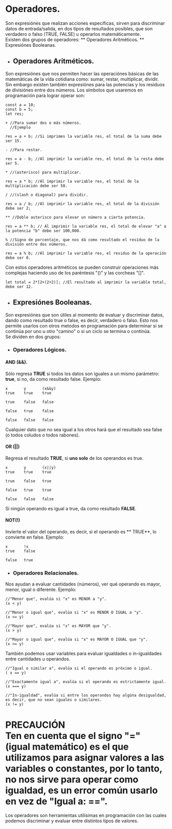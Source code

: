 # Operadores.
Son expresiónes que realizan acciones específicas, sirven para discriminar datos de entrada/salida, en dos tipos de resultados posibles, que son verdadero o falso (TRUE, FALSE) u operarlos matemáticamente.
<br/>
Existen dos grupos de operadores:
** Operadores Aritméticos.
** Expresiónes Booleanas.

* ## Operadores Aritméticos.
Son expresiónes que nos permiten hacer las operaciónes básicas de las matemáticas de la vida cotidiana como: sumar, restar, multiplicar, dividir.
<br/>
Sin embargo existen también expresiónes para las potencias y los residuos de divisiónes entre dos números. Los símbolos que usaremos en programación para lograr operar son:

```
const a = 10;
const b = 5;
let res;

+ //Para sumar dos o más números.
  //Ejemplo

res = a + b; //Si imprimes la variable res, el total de la suma debe ser 15.

- //Para restar.

res = a - b; //Al imprimir la variable res, el total de la resta debe ser 5.

* //(asterisco) para multiplicar.

res = a * b; //Al imprimir la variable res, el total de la multiplicación debe ser 50.

/ //(slash o diagonal) para dividir.

res = a / b; //Al imprimir la variable res, el total de la división debe ser 2;

** //Doble asterisco para elevar un número a cierta potencia.

res = a ** b; // Al imprimir la variable res, el total de elevar "a" a la potencia "b" debe ser 100,000.

% //Signo de porcentaje, que nos dá como resultado el resíduo de la división entre dos números.

res = a % b; //Al imprimir la variable res, el residuo de la operación debe ser 0.
```
Con estos operadores aritméticos se pueden construir operaciones más complejas haciendo uso de los paréntesis "()" y las corcheas "[]".
```
let total = 2*[2+(2+2)]; //El resultado al imprimir la variable total, debe ser 12.

```

* ## Expresiónes Booleanas.
Son expresiónes que son útiles al momento de evaluar y discriminar datos, dando como resultado true o false, es decir, verdadero o falso. Esto nos permite usarlos con otros metodos en programación para determinar si se continúa por uno u otro "camino" o si un ciclo se termina o continúa.
<br/>
Se dividen en dos grupos:
<br/>
* ### Operadores Lógicos.
#### AND (&&).
Sólo regresa **TRUE** si todos los datos son iguales a un mismo parámetro: **true**, si no, da como resultado false. Ejemplo:
```
x       y       (x&&y)
true    true    true

true    false   false

false   true    false

false   false   false
```
Cualquier dato que no sea igual a los otros hará que el resultado sea false (o todos coludos o todos rabones).

#### OR (||)
Regresa el resultado **TRUE**, si **uno solo** de los operandos es true.

```
x       y       (x||y)
true    true    true

true    false   true

false   true    true

false   false   false
```
Si ningún operando es igual a true, da como resultado **FALSE**.

#### NOT(!)
Invierte el valor del operando, es decir, si el operando es ** TRUE**, lo convierte en false. Ejemplo:
```
x       !x
true    false

false   true
```

* ### Operadores Relacionales.
Nos ayudan a evaluar cantidades (números), ver qué operando es mayor, menor, igual o diferente. Ejemplo:

```
//"Menor que", evalúa si "x" es MENOR a "y".
(x < y)

//"Menor o igual que", evalúa si "x" es MENOR O IGUAL a "y".
(x <= y)

//"Mayor que", evalúa si "x" es MAYOR que "y".
(x > y)

//"Mayor o igual que", evalúa si "x" es MAYOR O IGUAL que "y".
(x >= y)
```
También podemos usar variables para evaluar igualdades o in-igualdades entre cantidades u operandos.

```
//"Igual o similar a", evalúa si el operando es próximo o igual.
( x == y)

//"Exactamente igual a", evalúa si el operando es estrictamente igual.
(x === y)

//"In-igualdad", evalúa si entre los operandos hay algúna desigualdad, es decir, que no sean iguales o similares.
(x != y)
```
**PRECAUCIÓN**
<br/>
Ten en cuenta que el signo "=" (igual matemático) es el que utilizamos para asignar valores a las variables o constantes, por lo tanto, no nos sirve para operar como igualdad, es un error común usarlo en vez de "Igual a: ==".
=======

Los operadores son herramientas utilísimas en programación con las cuales podemos discriminar y evaluar entre distintos tipos de valores.

